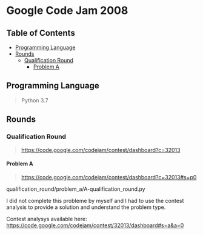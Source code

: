 # Google Code Jam 2008

## Table of Contents
- [Programming Language](#programming-language)
- [Rounds](#rounds)
  - [Qualification Round](#qualification-round)
    - [Problem A](#problem-a)

## Programming Language
> Python 3.7

## Rounds
### Qualification Round
> https://code.google.com/codejam/contest/dashboard?c=32013

#### Problem A
> https://code.google.com/codejam/contest/dashboard?c=32013#s=p0

qualification_round/problem_a/A-qualification_round.py

I did not complete this probleme by myself and I had to use the contest analysis to provide a solution and understand the problem type.

Contest analysys available here: https://code.google.com/codejam/contest/32013/dashboard#s=a&a=0